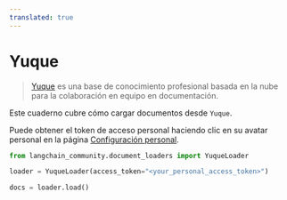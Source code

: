 ```yaml
---
translated: true
---
```


# Yuque

>[Yuque](https://www.yuque.com/) es una base de conocimiento profesional basada en la nube para la colaboración en equipo en documentación.

Este cuaderno cubre cómo cargar documentos desde `Yuque`.

Puede obtener el token de acceso personal haciendo clic en su avatar personal en la página [Configuración personal](https://www.yuque.com/settings/tokens).

```python
from langchain_community.document_loaders import YuqueLoader
```

```python
loader = YuqueLoader(access_token="<your_personal_access_token>")
```

```python
docs = loader.load()
```
